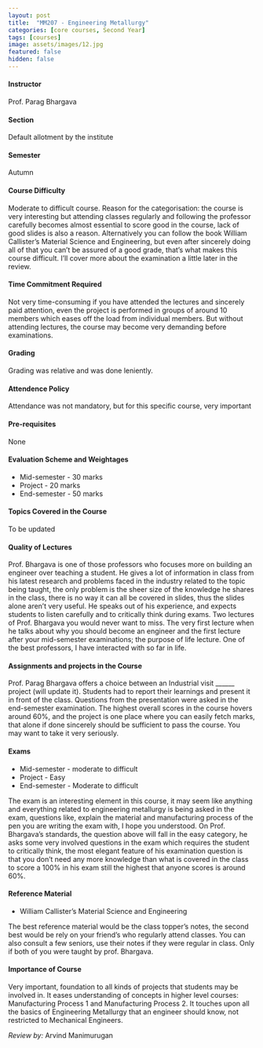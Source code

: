 ```yaml
---
layout: post
title:  "MM207 - Engineering Metallurgy"
categories: [core courses, Second Year]
tags: [courses]
image: assets/images/12.jpg
featured: false
hidden: false
---
```


#### Instructor
Prof. Parag Bhargava 

#### Section
Default allotment by the institute

#### Semester
Autumn

#### Course Difficulty
Moderate to difficult course. 
Reason for the categorisation: the course is very interesting but attending classes regularly and following the professor carefully becomes almost essential to score good in the course, lack of good slides is also a reason. Alternatively you can follow the book William Callister’s Material Science and Engineering, but even after sincerely doing all of that you can’t be assured of a good grade, that’s what makes this course difficult. I’ll cover more about the examination a little later in the review. 

#### Time Commitment Required
Not very time-consuming if you have attended the lectures and sincerely paid attention, even the project is performed in groups of around 10 members which eases off the load from individual members. But without attending lectures, the course may become very demanding before examinations.  

#### Grading
Grading was relative and was done leniently. 

#### Attendence Policy
Attendance was not mandatory, but for this specific course, very important

#### Pre-requisites
None

#### Evaluation Scheme and Weightages
* Mid-semester - 30 marks
* Project - 20 marks
* End-semester - 50 marks

#### Topics Covered in the Course
To be updated

#### Quality of Lectures
Prof. Bhargava is one of those professors who focuses more on building an engineer over teaching a student. He gives a lot of information in class from his latest research and problems faced in the industry related to the topic being taught, the only problem is the sheer size of the knowledge he shares in the class,  there is no way it can all be covered in slides, thus the slides alone aren’t very useful. He speaks out of his experience, and expects students to listen carefully and to critically think during exams. 
Two lectures of Prof. Bhargava you would never want to miss. The very first lecture when he talks about why you should become an engineer and the first lecture after your mid-semester examinations; the purpose of life lecture. 
One of the best professors, I have interacted with so far in life. 

#### Assignments and projects in the Course
Prof. Parag Bhargava offers a choice between an Industrial visit ______ project (will update it). 
Students had to report their learnings and present it in front of the class. Questions from the presentation were asked in the end-semester examination. 
The highest overall scores in the course hovers around 60%, and the project is one place where you can easily fetch marks, that alone if done sincerely should be sufficient to pass the course. You may want to take it very seriously. 

#### Exams
* Mid-semester - moderate to difficult
* Project - Easy
* End-semester - Moderate to difficult

The exam is an interesting element in this course, it may seem like anything and everything related to engineering metallurgy is being asked in the exam, questions like, explain the material and manufacturing process of the pen you are writing the exam with, I hope you understood. On Prof. Bhargava’s standards, the question above will fall in the easy category, he asks some very involved questions in the exam which requires the student to critically think, the most elegant feature of his examination question is that you don’t need any more knowledge than what is covered in the class to score a 100% in his exam still the highest that anyone scores is around 60%. 

#### Reference Material
* William Callister’s Material Science and Engineering

The best reference material would be the class topper’s notes, the second best would be rely on your friend’s who regularly attend classes. You can also consult a few seniors, use their notes if they were regular in class. Only if both of you were taught by prof. Bhargava. 

#### Importance of Course
Very important, foundation to all kinds of projects that students may be involved in. It eases understanding of concepts in higher level courses: Manufacturing Process 1 and Manufacturing Process 2. It touches upon all the basics of Engineering Metallurgy that an engineer should know, not restricted to Mechanical Engineers. 

*Review by:* Arvind Manimurugan



